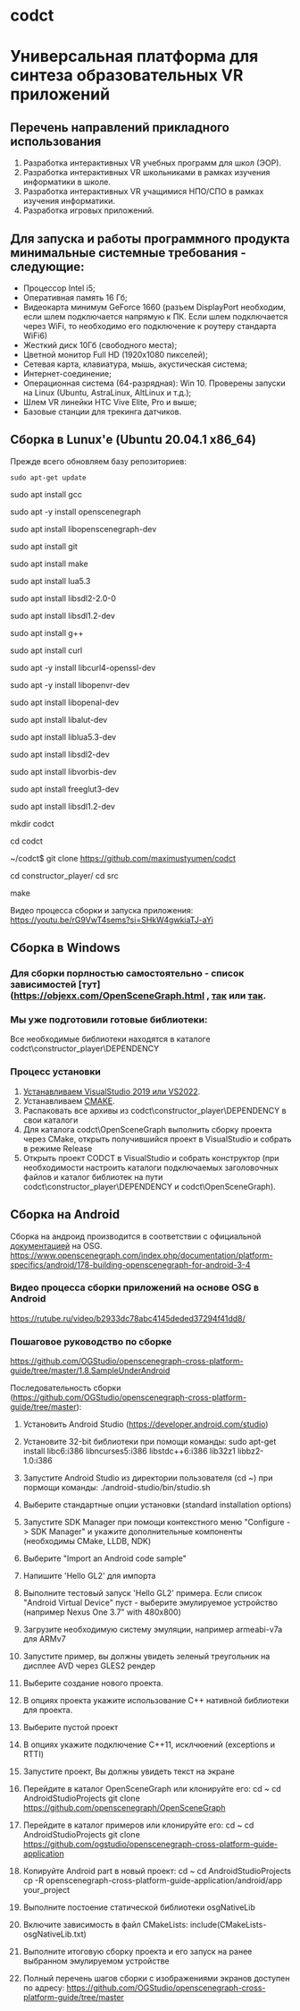 # codct
# Универсальная платформа для синтеза образовательных VR приложений

## Перечень направлений прикладного использования
1. Разработка интерактивных  VR учебных программ для школ (ЭОР).
2. Разработка интерактивных  VR школьниками в рамках изучения информатики в школе.
3. Разработка интерактивных  VR учащимися НПО/СПО в рамках изучения информатики.
4. Разработка игровых приложений.

## Для запуска и работы программного продукта минимальные системные требования - следующие:
+ Процессор Intel i5;
+ Оперативная память 16 Гб;
+ Видеокарта минимум GeForce 1660 (разъем DisplayPort необходим, если шлем подключается напрямую к ПК. Если шлем подключается через WiFi, то необходимо его подключение к роутеру стандарта WiFi6)
+ Жесткий диск 10Гб (свободного места);
+ Цветной монитор Full HD (1920x1080 пикселей);
+ Сетевая карта, клавиатура, мышь, акустическая система;
+ Интернет-соединение;
+ Операционная система (64-разрядная): Win 10. Проверены запуски на Linux (Ubuntu, AstraLinux, AltLinux и т.д.);
+ Шлем VR линейки HTC Vive Elite, Pro и выше;
+ Базовые станции для трекинга датчиков.

## Сборка в Lunux'е (Ubuntu 20.04.1 x86_64)
Прежде всего обновляем базу репозиториев:
```
sudo apt-get update
```
sudo apt install gcc

sudo apt -y install openscenegraph

sudo apt install libopenscenegraph-dev

sudo apt install git

sudo apt install make

sudo apt install lua5.3 

sudo apt install libsdl2-2.0-0

sudo apt install libsdl1.2-dev

sudo apt install g++ 

sudo apt install curl

sudo apt -y install libcurl4-openssl-dev

sudo apt -y install libopenvr-dev

sudo apt install libopenal-dev

sudo apt install libalut-dev

sudo apt install liblua5.3-dev

sudo apt install libsdl2-dev

sudo apt install libvorbis-dev

sudo apt install freeglut3-dev

sudo apt install libsdl1.2-dev

mkdir codct

cd codct

~/codct$ git clone https://github.com/maximustyumen/codct

cd constructor_player/ cd src

make

Видео процесса сборки и запуска приложения: https://youtu.be/rG9VwT4sems?si=SHkW4gwkiaTJ-aYi


## Сборка в Windows
### Для сборки порлностью самостоятельно - список зависимостей [тут](https://objexx.com/OpenSceneGraph.html , [так](https://habr.com/ru/articles/429816/) или [так](https://www.openscenegraph.com/index.php/documentation/platform-specifics/windows).
### Мы уже подготовили готовые библиотеки:
Все необходимые библиотеки находятся в каталоге
codct\constructor_player\DEPENDENCY

### Процесс установки
1. [Устанавливаем VisualStudio 2019 или VS2022](https://learn.microsoft.com/ru-ru/visualstudio/install/install-visual-studio?view=vs-2022).
2. Устанавливаем [CMAKE](https://cpp-python-nsu.inp.nsk.su/textbook/sec2/ch5).
4. Распаковать все архивы из codct\constructor_player\DEPENDENCY в свои каталоги
5. Для каталога codct\OpenSceneGraph выполнить сборку проекта через CMake, открыть получившийся проект в VisualStudio и собрать в режиме Release
6. Открыть проект CODCT в VisualStudio и собрать конструктор (при необходимости настроить каталоги подключаемых заголовочных файлов и каталог библиотек на пути codct\constructor_player\DEPENDENCY и codct\OpenSceneGraph).
   
## Сборка на Android 
Сборка на андроид производится в соответствии с официальной [документацией](https://www.openscenegraph.com/index.php/documentation/platform-specifics/android/43-building-openscenegraph-for-android-3-0-2) на OSG.
https://www.openscenegraph.com/index.php/documentation/platform-specifics/android/178-building-openscenegraph-for-android-3-4
### Видео процесса сборки приложений на основе OSG в Android
https://rutube.ru/video/b2933dc78abc4145deded37294f41dd8/
### Пошаговое руководство по сборке 
https://github.com/OGStudio/openscenegraph-cross-platform-guide/tree/master/1.8.SampleUnderAndroid

Последовательность сборки (https://github.com/OGStudio/openscenegraph-cross-platform-guide/tree/master):

1. Установить Android Studio (https://developer.android.com/studio)
   
2. Установите 32-bit библиотеки при помощи команды: sudo apt-get install libc6:i386 libncurses5:i386 libstdc++6:i386 lib32z1 libbz2-1.0:i386

3. Запустите Android Studio из директории пользователя (cd ~) при пормощи команды: ./android-studio/bin/studio.sh

4. Выберите стандартные опции установки (standard installation options)

5. Запустите SDK Manager при помощи контекстного меню "Configure -> SDK Manager" и укажите дополнительные компоненты (необходимы CMake, LLDB, NDK)

6. Выберите "Import an Android code sample"

7. Напишите 'Hello GL2' для импорта

8. Выполните тестовый запуск 'Hello GL2' примера. Если список "Android Virtual Device" пуст - выберите эмулируемое устройство (например Nexus One 3.7" with 480x800)
   
9. Загрузите необходимую систему эмуляции, например armeabi-v7a для ARMv7

10. Запустите пример, вы должны увидеть зеленый треугольник на дисплее AVD через GLES2 рендер

11. Выберите создание нового проекта.

12. В опциях проекта укажите использование C++ нативной библиотеки для проекта.

13. Выберите пустой проект

14. В опциях укажите подключение C++11, исклчюений (exceptions и RTTI)

15. Запустите проект, Вы должны увидеть текст на экране

16. Перейдите в каталог OpenSceneGraph или клонируйте его: cd ~  cd AndroidStudioProjects git clone https://github.com/openscenegraph/OpenSceneGraph

17. Перейдите в каталог примеров или клонируйте его: cd ~  cd AndroidStudioProjects  git clone https://github.com/ogstudio/openscenegraph-cross-platform-guide-application

18. Копируйте Android part в новый проект: cd ~    cd AndroidStudioProjects   cp -R openscenegraph-cross-platform-guide-application/android/app your_project

19. Выполните постоение статической библиотеки osgNativeLib

20. Включите зависимость в файл CMakeLists:  include(CMakeLists-osgNativeLib.txt)

21. Выполните итоговую сборку проекта и его запуск на ранее выбранном эмулируемом устройстве

22. Полный перечень шагов сборки с изображениями экранов доступен по адресу: https://github.com/OGStudio/openscenegraph-cross-platform-guide/tree/master

